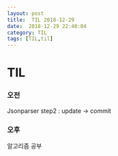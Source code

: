 ```yaml
---
layout: post
title:  TIL 2018-12-29
date:  2018-12-29 22:40:04
category: TIL
tags: [TIL,til]
---
```


# TIL

### 오전

 Jsonparser step2 : update -> commit 

### 오후

알고리즘 공부

